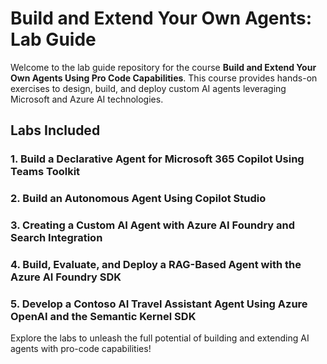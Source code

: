 # Build and Extend Your Own Agents: Lab Guide

Welcome to the lab guide repository for the course **Build and Extend Your Own Agents Using Pro Code Capabilities**. This course provides hands-on exercises to design, build, and deploy custom AI agents leveraging Microsoft and Azure AI technologies.


## Labs Included

### 1. Build a Declarative Agent for Microsoft 365 Copilot Using Teams Toolkit

### 2. Build an Autonomous Agent Using Copilot Studio

### 3. Creating a Custom AI Agent with Azure AI Foundry and Search Integration

### 4. Build, Evaluate, and Deploy a RAG-Based Agent with the Azure AI Foundry SDK

### 5. Develop a Contoso AI Travel Assistant Agent Using Azure OpenAI and the Semantic Kernel SDK

Explore the labs to unleash the full potential of building and extending AI agents with pro-code capabilities!
